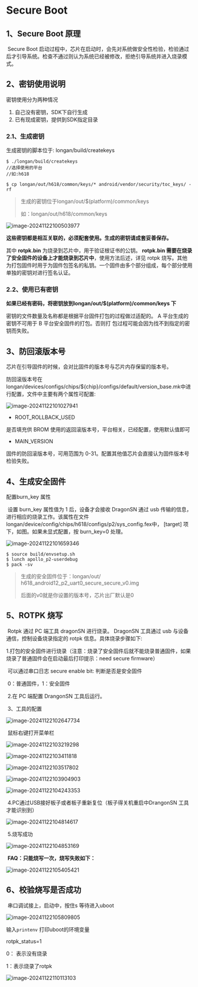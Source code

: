 # Secure Boot  



## 1、Secure Boot 原理

​	Secure Boot 启动过程中，芯片在启动时，会先对系统做安全性检验，检验通过后才引导系统。检查不通过则认为系统已经被修改，拒绝引导系统并进入烧录模式。





## 2、密钥使用说明

密钥使用分为两种情况

1. 自己没有密钥，SDK下自行生成
2. 已有现成密钥，提供到SDK指定目录



### 2.1、生成密钥

生成密钥的脚本位于: longan/build/createkeys

```
$ ./longan/build/createkeys 
//选择使用的平台 
//如:h618

$ cp longan/out/h618/common/keys/* android/vendor/security/toc_keys/ -rf
```

> 生成的密钥位于longan/out/$(platform)/common/keys 
>
> 如：longan/out/h618/common/keys 

![image-20241122100503977](http://tanzhtanzh.oss-cn-shenzhen.aliyuncs.com/img/image-20241122100503977.png)

**这些密钥都是相互关联的，必须配套使用。生成的密钥请成套妥善保存。**  

其中 **rotpk.bin** 为烧录到芯片中，用于验证根证书的公钥。 **rotpk.bin 需要在烧录了安全固件的设备上才能烧录到芯片中**，使用方法后述，详见 rotpk 烧写。其他为打包固件时用于为固件包签名的私钥。一个固件由多个部分组成，每个部分使用单独的密钥对进行签名认证。



### 2.2、使用已有密钥

**如果已经有密码，将密钥放到longan/out/$(platform)/common/keys  下**

密钥的文件数量及名称都是根据平台固件打包的过程做过适配的。 A 平台生成的密钥不可用于 B 平台安全固件的打包。否则打
包过程可能会因为找不到指定的密钥而失败。



## 3、防回滚版本号

芯片在引导固件的时候，会对比固件的版本号与芯片内存保留的版本号。

防回滚版本号在 longan/devices/configs/chips/${chip}/configs/default/version_base.mk中进行配置，文件中主要有两个属性可配置:

![image-20241122101027941](http://tanzhtanzh.oss-cn-shenzhen.aliyuncs.com/img/image-20241122101027941.png)

- ROOT_ROLLBACK_USED

是否填充供 BROM 使用的返回滚版本号，平台相关，已经配置，使用默认值即可

- MAIN_VERSION

固件的防回滚版本号，可用范围为 0-31。配置其他值芯片会直接认为固件版本号检验失败。



## 4、生成安全固件<a id='Generate secure firmware'> </a>

配置burn_key 属性  

​	设置 burn_key 属性值为 1 后，设备才会接收 DragonSN 通过 usb 传输的信息，进行相应的烧录工作。该属性在文件 longan/device/config/chips/h618/configs/p2/sys_config.fex中， [target] 项下，如图。如果未显式配置，按 burn_key=0 处理。  

![image-20241122101659346](http://tanzhtanzh.oss-cn-shenzhen.aliyuncs.com/img/image-20241122101659346.png)

```
$ source build/envsetup.sh
$ lunch apollo_p2-userdebug
$ pack -sv
```

> 生成的安全固件位于：longan/out/  h618_android12_p2_uart0_secure_secure_v0.img 
>
> 后面的v0就是你设置的版本号，芯片出厂默认是0



## 5、ROTPK 烧写

​	Rotpk 通过 PC 端工具 dragonSN 进行烧录。 DragonSN 工具通过 usb 与设备通信，控制设备烧录指定的 rotpk 信息。具体烧录步骤如下:  

​	1.打包的安全固件进行烧录（注意：烧录了安全固件后就不能烧录普通固件，如果烧录了普通固件会在启动最后打印提示：need secure firmware）

​	可以通过串口日志 secure enable bit: 判断是否是安全固件

​	0：普通固件，1：安全固件

​	2.在 PC 端配置 DrangonSN 工具后运行。  

​	3、工具的配置

![image-20241122102647734](http://tanzhtanzh.oss-cn-shenzhen.aliyuncs.com/img/image-20241122102647734.png)

​							鼠标右键打开菜单栏

![image-20241122103219298](http://tanzhtanzh.oss-cn-shenzhen.aliyuncs.com/img/image-20241122103219298.png)

![image-20241122103411818](http://tanzhtanzh.oss-cn-shenzhen.aliyuncs.com/img/image-20241122103411818.png)

![image-20241122103517802](http://tanzhtanzh.oss-cn-shenzhen.aliyuncs.com/img/image-20241122103517802.png)

![image-20241122103904903](http://tanzhtanzh.oss-cn-shenzhen.aliyuncs.com/img/image-20241122103904903.png)

![image-20241122104243353](http://tanzhtanzh.oss-cn-shenzhen.aliyuncs.com/img/image-20241122104243353.png)

​		4.PC通过USB接好板子或者板子重新复位（板子得关机重启中DrangonSN 工具才能识别到）

![image-20241122104814617](http://tanzhtanzh.oss-cn-shenzhen.aliyuncs.com/img/image-20241122104814617.png)

​		5.烧写成功

![image-20241122104853169](http://tanzhtanzh.oss-cn-shenzhen.aliyuncs.com/img/image-20241122104853169.png)

​	**FAQ：只能烧写一次，烧写失败如下：**

![image-20241122105405421](http://tanzhtanzh.oss-cn-shenzhen.aliyuncs.com/img/image-20241122105405421.png)



## 6、校验烧写是否成功

​	串口调试接上，启动中，按住s 等待进入uboot

![image-20241122105809805](http://tanzhtanzh.oss-cn-shenzhen.aliyuncs.com/img/image-20241122105809805.png)

输入`printenv` 打印uboot的环境变量 

rotpk_status=1

0： 表示没有烧录

1：表示烧录了rotpk

![image-20241122110113103](http://tanzhtanzh.oss-cn-shenzhen.aliyuncs.com/img/image-20241122110113103.png)